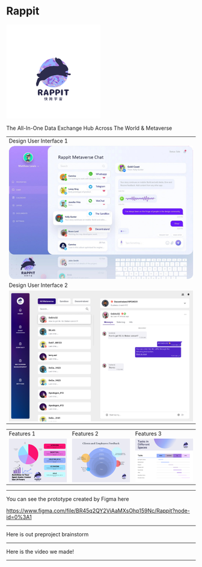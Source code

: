 # Rappit

<img src="prototypes/Navy_Logo_2.png" width="250" height="250" >

The All-In-One Data Exchange Hub Across The World & Metaverse 

<table>
  <tr>
	  <td>Design User Interface 1</td>
  </tr>
  <tr>
	  <td valign="top"><img src="prototypes/nft.png">
  </tr>
  <tr>
	  <td>Design User Interface 2</td>
  </tr>
  <tr>
	  <td valign="top"><img src="prototypes/chat.png" >
  </tr>
</table>



<table>
  <tr>
	 <td>Features 1</td>
	 <td>Features 2</td>
	 <td>Features 3</td>
	 
  </tr>
  <tr>
    <td valign="top"><img src="prototypes/budget1.png" ></td>
    <td valign="top"><img src="prototypes/budget2.png" ></td>
    <td valign="top"><img src="prototypes/budget3.png" ></td>
  </tr>
<table>

-------------------------------------------------------
You can see the prototype created by Figma here
  
https://www.figma.com/file/BR45q2QY2ViAaMXsOhp159Nc/Rappit?node-id=0%3A1
  
-------------------------------------------------------
Here is out preproject brainstorm
  
-------------------------------------------------------
Here is the video we made!
  
-------------------------------------------------------
 
  
 
